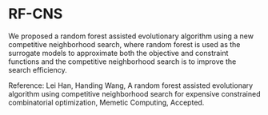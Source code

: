 # RF-CNS

We proposed a random forest assisted evolutionary algorithm using a new competitive neighborhood search, where random forest is used as the surrogate models to approximate both the objective and constraint functions and the competitive neighborhood search is to improve the search efficiency.

Reference: Lei Han, Handing Wang, A random forest assisted evolutionary algorithm using competitive neighborhood search for expensive constrained combinatorial optimization, Memetic Computing, Accepted.
